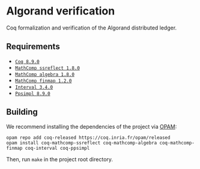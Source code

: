 # Algorand verification

Coq formalization and verification of the Algorand distributed ledger.

Requirements
------------

- [`Coq 8.9.0`](https://coq.inria.fr)
- [`MathComp ssreflect 1.8.0`](https://math-comp.github.io/math-comp/)
- [`MathComp algebra 1.8.0`](https://math-comp.github.io/math-comp/)
- [`MathComp finmap 1.2.0`](https://github.com/math-comp/finmap)
- [`Interval 3.4.0`](http://coq-interval.gforge.inria.fr)
- [`Ppsimpl 8.9.0`](https://gforge.inria.fr/scm/?group_id=5430)

Building
--------

We recommend installing the dependencies of the project via
[OPAM](http://opam.ocaml.org/doc/Install.html):

```
opam repo add coq-released https://coq.inria.fr/opam/released
opam install coq-mathcomp-ssreflect coq-mathcomp-algebra coq-mathcomp-finmap coq-interval coq-ppsimpl
```

Then, run `make` in the project root directory.
